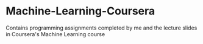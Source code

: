 # Machine-Learning-Coursera
Contains programming assignments completed by me and the lecture slides in Coursera's Machine Learning course
